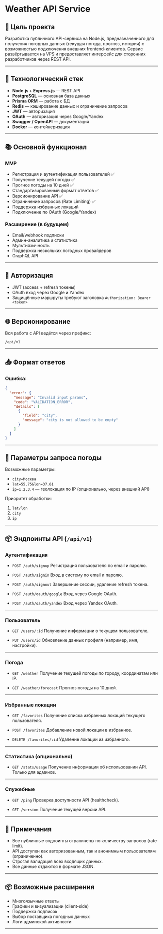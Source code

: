 # Weather API Service

## 📌 Цель проекта

Разработка публичного API-сервиса на Node.js, предназначенного для получения погодных данных (текущая погода, прогноз, история) с возможностью подключения внешних frontend-клиентов. Сервис развёртывается на VPS и предоставляет интерфейс для сторонних разработчиков через REST API.

---

## 🧱 Технологический стек

- **Node.js + Express.js** — REST API
- **PostgreSQL** — основная база данных
- **Prisma ORM** — работа с БД
- **Redis** — кэширование данных и ограничение запросов
- **JWT** — авторизация
- **OAuth** — авторизация через Google/Yandex
- **Swagger / OpenAPI** — документация
- **Docker** — контейнеризация

---

## 📚 Основной функционал

### MVP

- Регистрация и аутентификация пользователей ✅
- Получение текущей погоды ✅
- Прогноз погоды на 10 дней ✅
- Стандартизированный формат ответов ✅
- Версионирование API ✅
- Ограничение запросов (Rate Limiting) ✅
- Поддержка избранных локаций
- Подключение по OAuth (Google/Yandex)

### Расширение (в будущем)

- Email/webhook подписки
- Админ-аналитика и статистика
- Мультиязычность
- Поддержка нескольких погодных провайдеров
- GraphQL API

---

## 🔐 Авторизация

- JWT (access + refresh токены)
- OAuth вход через Google и Yandex
- Защищённые маршруты требуют заголовка `Authorization: Bearer <token>`

---

## 🌐 Версионирование

Вся работа с API ведётся через префикс:
```
/api/v1
````

---

## 📤 Формат ответов

### Ошибка:

```json
{
  "error": {
    "message": "Invalid input params",
    "code": "VALIDATION_ERROR",
    "details": [
      {
        "field": "city",
        "message": "city is not allowed to be empty"
      }
    ]
  }
}
```

---

## 🔁 Параметры запроса погоды

Возможные параметры:

* `city=Москва`
* `lat=55.75&lon=37.61`
* `ip=1.2.3.4` — геолокация по IP (опционально, через внешний API)

Приоритет обработки:

1. `lat/lon`
2. `city`
3. `ip`

---

## 📦 Эндпоинты API (`/api/v1`)

### Аутентификация

* `POST /auth/signup`
  Регистрация пользователя по email и паролю.

* `POST /auth/signin`
  Вход в систему по email и паролю.

* `POST /auth/signout`
  Завершение сессии, удаление refresh токена.

* `POST /auth/oauth/google`
  Вход через Google OAuth.

* `POST /auth/oauth/yandex`
  Вход через Yandex OAuth.

---

### Пользователь

* `GET /users/:id`
  Получение информации о текущем пользователе.

* `PUT /users/id`
  Обновление данных профиля (например, имя, настройки).

---

### Погода

* `GET /weather`
  Получение текущей погоды по городу, координатам или IP.

* `GET /weather/forecast`
  Прогноз погоды на 10 дней.

---

### Избранные локации

* `GET /favorites`
  Получение списка избранных локаций текущего пользователя.

* `POST /favorites`
  Добавление новой локации в избранное.

* `DELETE /favorites/:id`
  Удаление локации из избранного.

---

### Статистика (опционально)

* `GET /stats/usage`
  Получение информации об использовании API. Только для админов.

---

### Служебные

* `GET /ping`
  Проверка доступности API (healthcheck).

* `GET /version`
  Получение текущей версии API.

---

## 📌 Примечания

* Все публичные эндпоинты ограничены по количеству запросов (rate limit).
* API доступен как авторизованным, так и анонимным пользователям (ограниченно).
* Строгая валидация всех входящих данных.
* Все данные отдаются в формате JSON.

---

## 📦 Возможные расширения

* Многоязычные ответы
* Графики и визуализации (client-side)
* Поддержка подписок
* Выбор поставщика погодных данных
* Логи админской активности

---
